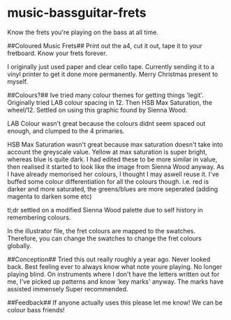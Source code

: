 # music-bassguitar-frets #
Know the frets you're playing on the bass at all time.

##Coloured Music Frets##
Print out the a4, cut it out, tape it to your fretboard. Know your frets forever.

I originally just used paper and clear cello tape. Currently sending it to a vinyl printer to get it done more permanently. Merry Christmas present to myself.

##Colours?##
Ive tried many colour themes for getting things 'legit'. Originally tried LAB colour spacing in 12. Then HSB Max Saturation, the wheel/12. Settled on using this graphic found by Sienna Wood.

LAB Colour wasn't great because the colours didnt seem spaced out enough, and clumped to the 4 primaries.

HSB Max Saturation wasn't great because max saturation doesn't take into account the greyscale value. Yellow at max saturation is super bright, whereas blue is quite dark.
I had edited these to be more similar in value, then realised it started to look like the image from Sienna Wood anyway.
As I have already memorised her colours, I thought I may aswell reuse it. I've buffed some colour differentiation for all the colours though. i.e. red is darker and more saturated, the greens/blues are more seperated (adding magenta to darken some etc)

tl;dr settled on a modified Sienna Wood palette due to self history in remembering colours.

In the illustrator file, the fret colours are mapped to the swatches. Therefore, you can change the swatches to change the fret colours globally.

##Conception##
Tried this out really roughly a year ago. Never looked back. Best feeling ever to always know what note youre playing. No longer playing blind.
On instruments where I don't have the letters written out for me, I've picked up patterns and know 'key marks' anyway. The marks have assisted immensely Super recommended.

##Feedback##
If anyone actually uses this please let me know! We can be colour bass friends!
